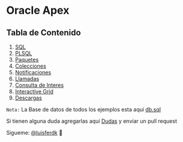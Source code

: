 # Oracle Apex
## Tabla de Contenido

1. [SQL](sql.md)
2. [PLSQL](plsql.md)
3. [Paquetes](paquetes.md)
4. [Colecciones](colecciones.md)
5. [Notificaciones](notificaciones.md)
6. [Llamadas](llamadas.md)
7. [Consulta de Interes](consultaInteres.md)
8. [Interactive Grid](interactiveGrid.md)
9. [Descargas](descargas.md)


`Nota:` La Base de datos de todos los ejemplos esta aquí [db.sql](db.sql)


Si tienen alguna duda agregarlas aquí [Dudas](dudas.md) y enviar un pull request

Sigueme: [@luisferdk](https://instagram.com/luisferdk) 🚀
